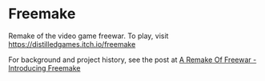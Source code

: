 # Freemake

Remake of the video game freewar. To play, visit https://distilledgames.itch.io/freemake

For background and project history, see the post at [A Remake Of Freewar - Introducing Freemake](https://forum.distilled.games/t/a-remake-of-freewar-introducing-freemake/120)
